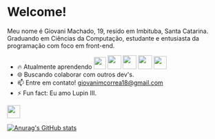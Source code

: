 # Welcome! 
Meu nome é Giovani Machado, 19, resido em Imbituba, Santa Catarina. 
Graduando em Ciências da Computação, estudante e entusiasta da programação com foco em front-end.

-   🔥   Atualmente aprendendo
<img src ="https://cdn.icon-icons.com/icons2/2108/PNG/512/javascript_icon_130900.png" width="28px"/>  <img src ="https://cdn.icon-icons.com/icons2/844/PNG/512/HTML5_icon-icons.com_67090.png" width="32px"/>  <img src ="https://igortuag.com/assets/img/css-118-569410.png" width="32px"/>  <img src ="https://camo.githubusercontent.com/abd19bd0c5030c8d874ed7073f1815d777004451d5967c447386840b80624569/68747470733a2f2f63646e2e61757468302e636f6d2f626c6f672f72656163742d6a732f72656163742e706e67" width="32px"/>  <img src ="https://cdn.icon-icons.com/icons2/2415/PNG/512/nodejs_plain_logo_icon_146409.png" width="30px"/>
-   🌐  Buscando colaborar com outros dev's.
- 📫 Entre em contato!  giovanimcorrea18@gmail.com
-  ⚡ Fun fact: Eu amo Lupin III.


<img src ="https://cdn.icon-icons.com/icons2/2415/PNG/512/nodejs_plain_logo_icon_146409.png" width="30px"/>

[![Anurag's GitHub stats](https://github-readme-stats.vercel.app/api?username=elesiann)](https://github.com/anuraghazra/github-readme-stats)
